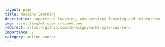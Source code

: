 ```yaml
---
layout: page
title: machine learning
description: supervised learning, unsupervised learning and reinforcement learning basics
img: assets/img/ml-spec_cropped.png
redirect: https://github.com/xkhainguyen/ml-spec-coursera
importance: 2
category: online course
---
```

